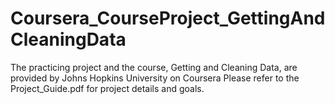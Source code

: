 # Coursera_CourseProject_GettingAndCleaningData
The practicing project and the course, Getting and Cleaning Data, are provided by Johns Hopkins University on Coursera
Please refer to the Project_Guide.pdf for project details and goals.
